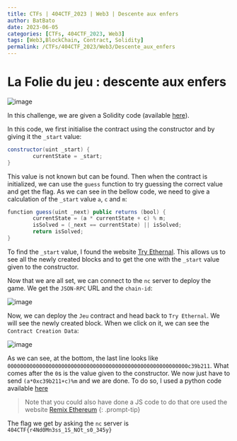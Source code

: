 ```yaml
---
title: CTFs | 404CTF_2023 | Web3 | Descente aux enfers
author: BatBato
date: 2023-06-05
categories: [CTFs, 404CTF_2023, Web3]
tags: [Web3,BlockChain, Contract, Solidity]
permalink: /CTFs/404CTF_2023/Web3/Descente_aux_enfers
---
```


#  La Folie du jeu : descente aux enfers 

![image](https://github.com/Nouman404/nouman404.github.io/assets/73934639/106df26e-3c6c-4ab4-b686-5772ba8f8770)

In this challenge, we are given a Solidity code (available [here](https://github.com/Nouman404/nouman404.github.io/blob/main/_posts/CTFs/404CTF_2023/Web3/Jeu.sol)).

In this code, we first initialise the contract using the constructor and by giving it the `_start` value:

```java
constructor(uint _start) {
        currentState = _start;
}
```

This value is not known but can be found. Then when the contract is initialized, we can use the `guess` function to try guessing the correct value and get the flag. As we can see in the bellow code, we need to give a calculation of the `_start` value `a`, `c` and `m`:

```java
function guess(uint _next) public returns (bool) {
        currentState = (a * currentState + c) % m;
        isSolved = (_next == currentState) || isSolved;
        return isSolved;
}
```

To find the `_start` value, I found the website [Try Ethernal](https://app.tryethernal.com/blocks). This allows us to see all the newly created blocks and to get the one with the `_start` value given to the constructor.

Now that we are all set, we can connect to the `nc` server to deploy the game. We get the `JSON-RPC` URL and the `chain-id`:

![image](https://github.com/Nouman404/nouman404.github.io/assets/73934639/8560bddc-d280-49ab-bba2-33f2e0759b48)

Now, we can deploy the `Jeu` contract and head back to `Try Ethernal`. We will see the newly created block. When we click on it, we can see the `Contract Creation Data`:

![image](https://github.com/Nouman404/nouman404.github.io/assets/73934639/e74ce1f1-b22b-4751-9800-4cbaa048d250)

As we can see, at the bottom, the last line looks like `000000000000000000000000000000000000000000000000000000000c39b211`. What comes after the `0`s is the value given to the constructor. We now just have to send `(a*0xc39b211+c)%m` and we are done. To do so, I used a python code available [here](https://github.com/Nouman404/nouman404.github.io/blob/main/_posts/CTFs/404CTF_2023/Web3/exploit_sol.py)

> Note that you could also have done a JS code to do that ore used the website [Remix Ethereum](https://remix.ethereum.org/)
{: .prompt-tip}

The flag we get by asking the `nc` server is `404CTF{r4Nd0Mn3ss_1S_NOt_s0_345y}`
